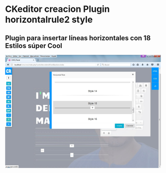 # CKeditor creacion Plugin horizontalrule2 style #

Plugin para insertar líneas horizontales con 18 Estilos súper Cool
  
----------

![](https://raw.githubusercontent.com/dennysjmarquez/portfolio/master/2016/proyecto-CKeditor-creacion-Plugin-horizontalrule2-style/Image1.jpg)
